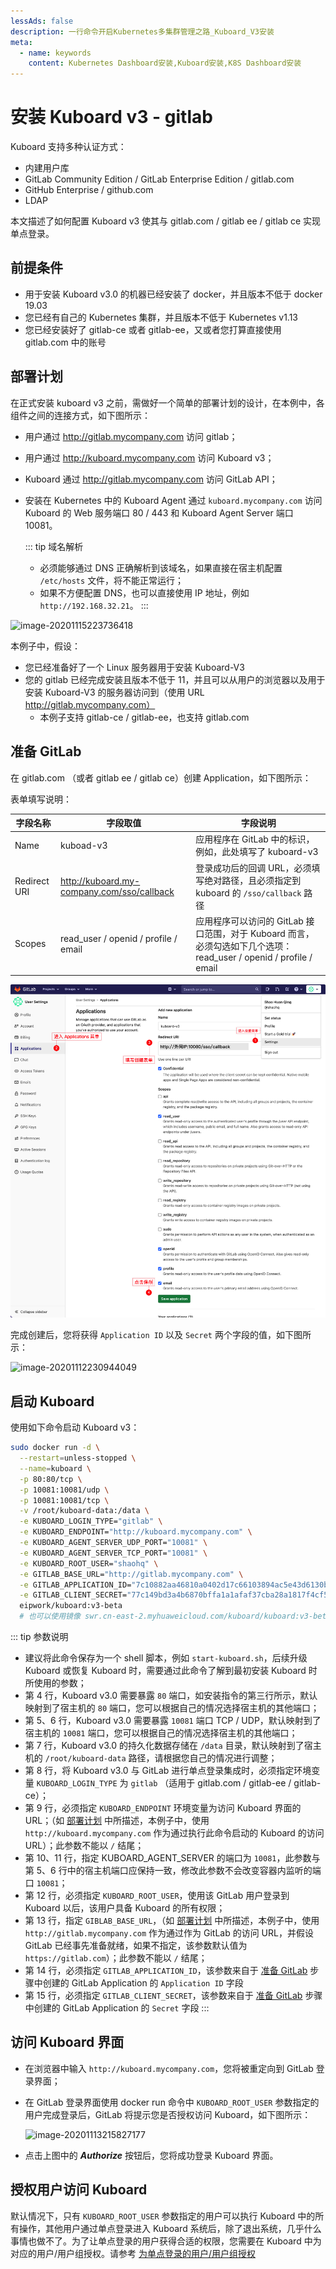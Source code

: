 ```yaml
---
lessAds: false
description: 一行命令开启Kubernetes多集群管理之路_Kuboard_V3安装
meta:
  - name: keywords
    content: Kubernetes Dashboard安装,Kuboard安装,K8S Dashboard安装
---
```


# 安装 Kuboard v3 - gitlab

<AdSenseTitle/>

Kuboard 支持多种认证方式：

* 内建用户库
* GitLab Community Edition / GitLab Enterprise Edition / gitlab.com
* GitHub Enterprise / github.com
* LDAP

本文描述了如何配置 Kuboard v3 使其与 gitlab.com / gitlab ee / gitlab ce 实现单点登录。

## 前提条件

* 用于安装 Kuboard v3.0 的机器已经安装了 docker，并且版本不低于 docker 19.03
* 您已经有自己的 Kubernetes 集群，并且版本不低于 Kubernetes v1.13
* 您已经安装好了 gitlab-ce 或者 gitlab-ee，又或者您打算直接使用 gitlab.com 中的账号

## 部署计划

在正式安装 kuboard v3 之前，需做好一个简单的部署计划的设计，在本例中，各组件之间的连接方式，如下图所示：

* 用户通过 http://gitlab.mycompany.com 访问 gitlab；

* 用户通过 http://kuboard.mycompany.com 访问 Kuboard v3；

* Kuboard 通过 http://gitlab.mycompany.com 访问 GitLab API；

* 安装在 Kubernetes 中的 Kuboard Agent 通过 `kuboard.mycompany.com` 访问 Kuboard 的 Web 服务端口 80 / 443 和 Kuboard Agent Server 端口 10081。

  ::: tip 域名解析
  * 必须能够通过 DNS 正确解析到该域名，如果直接在宿主机配置 `/etc/hosts` 文件，将不能正常运行；
  * 如果不方便配置 DNS，也可以直接使用 IP 地址，例如 `http://192.168.32.21`。
  :::

![image-20201115223736418](./install-gitlab.assets/image-20201115223736418.png)

本例子中，假设：

* 您已经准备好了一个 Linux 服务器用于安装 Kuboard-V3
* 您的 gitlab 已经完成安装且版本不低于 11，并且可以从用户的浏览器以及用于安装 Kuboard-V3 的服务器访问到（使用 URL http://gitlab.mycompany.com）
  * 本例子支持 gitlab-ce / gitlab-ee，也支持 gitlab.com



## 准备 GitLab

在 gitlab.com （或者 gitlab ee / gitlab ce）创建 Application，如下图所示：

表单填写说明：

| 字段名称     | 字段取值                                   | 字段说明                                                     |
| ------------ | ------------------------------------------ | ------------------------------------------------------------ |
| Name         | kuboad-v3                                  | 应用程序在 GitLab 中的标识，例如，此处填写了 kuboard-v3      |
| Redirect URI | http://kuboard.my-company.com/sso/callback | 登录成功后的回调 URL，必须填写绝对路径，且必须指定到 kuboard 的 `/sso/callback` 路径 |
| Scopes       | read_user / openid / profile / email       | 应用程序可以访问的 GitLab 接口范围，对于 Kuboard 而言，必须勾选如下几个选项： read_user / openid / profile / email |

![image-20201113212028264](./install-gitlab.assets/image-20201113212028264.png)



完成创建后，您将获得 `Application ID` 以及 `Secret` 两个字段的值，如下图所示：

![image-20201112230944049](./install-gitlab.assets/image-20201112230944049.png)

## 启动 Kuboard

使用如下命令启动 Kuboard v3：
``` sh
sudo docker run -d \
  --restart=unless-stopped \
  --name=kuboard \
  -p 80:80/tcp \
  -p 10081:10081/udp \
  -p 10081:10081/tcp \
  -v /root/kuboard-data:/data \
  -e KUBOARD_LOGIN_TYPE="gitlab" \
  -e KUBOARD_ENDPOINT="http://kuboard.mycompany.com" \
  -e KUBOARD_AGENT_SERVER_UDP_PORT="10081" \
  -e KUBOARD_AGENT_SERVER_TCP_PORT="10081" \
  -e KUBOARD_ROOT_USER="shaohq" \
  -e GITLAB_BASE_URL="http://gitlab.mycompany.com" \
  -e GITLAB_APPLICATION_ID="7c10882aa46810a0402d17c66103894ac5e43d6130b81c17f7f2d8ae182040b5" \
  -e GITLAB_CLIENT_SECRET="77c149bd3a4b6870bffa1a1afaf37cba28a1817f4cf518699065f5a8fe958889" \
  eipwork/kuboard:v3-beta
  # 也可以使用镜像 swr.cn-east-2.myhuaweicloud.com/kuboard/kuboard:v3-beta ，可以更快地完成镜像下载。
```

::: tip 参数说明
* 建议将此命令保存为一个 shell 脚本，例如 `start-kuboard.sh`，后续升级 Kuboard 或恢复 Kuboard 时，需要通过此命令了解到最初安装 Kuboard 时所使用的参数；
* 第 4 行，Kuboard v3.0 需要暴露 `80` 端口，如安装指令的第三行所示，默认映射到了宿主机的 `80` 端口，您可以根据自己的情况选择宿主机的其他端口；
* 第 5、6 行，Kuboard v3.0 需要暴露 `10081` 端口 TCP / UDP，默认映射到了宿主机的 `10081` 端口，您可以根据自己的情况选择宿主机的其他端口；
* 第 7 行，Kuboard v3.0 的持久化数据存储在 `/data` 目录，默认映射到了宿主机的 `/root/kuboard-data` 路径，请根据您自己的情况进行调整；
* 第 8 行，将 Kuboard v3.0 与 GitLab 进行单点登录集成时，必须指定环境变量 `KUBOARD_LOGIN_TYPE` 为 `gitlab` （适用于 gitlab.com / gitlab-ee / gitlab-ce）；
* 第 9 行，必须指定 `KUBOARD_ENDPOINT` 环境变量为访问 Kuboard 界面的 URL；（如 [部署计划](#部署计划) 中所描述，本例子中，使用 `http://kuboard.mycompany.com` 作为通过执行此命令启动的 Kuboard 的访问 URL）；此参数不能以 `/` 结尾；
* 第 10、11 行，指定 KUBOARD_AGENT_SERVER 的端口为 `10081`，此参数与第 5、6 行中的宿主机端口应保持一致，修改此参数不会改变容器内监听的端口 `10081`；
* 第 12 行，必须指定 `KUBOARD_ROOT_USER`，使用该 GitLab 用户登录到 Kuboard 以后，该用户具备 Kuboard 的所有权限；
* 第 13 行，指定 `GIBLAB_BASE_URL`，（如 [部署计划](#部署计划) 中所描述，本例子中，使用 `http://gitlab.mycompany.com` 作为通过作为 GitLab 的访问 URL，并假设 GitLab 已经事先准备就绪，如果不指定，该参数默认值为 `https://gitlab.com`）；此参数不能以 `/` 结尾；
* 第 14 行，必须指定 `GITLAB_APPLICATION_ID`，该参数来自于 [准备 GitLab](#准备-gitlab) 步骤中创建的 GitLab  Application 的 `Application ID` 字段
* 第 15 行，必须指定 `GITLAB_CLIENT_SECRET`，该参数来自于 [准备 GitLab](#准备-gitlab) 步骤中创建的 GitLab  Application 的 `Secret` 字段
:::

## 访问 Kuboard 界面

* 在浏览器中输入 `http://kuboard.mycompany.com`，您将被重定向到 GitLab 登录界面；
* 在 GitLab 登录界面使用 docker run 命令中 `KUBOARD_ROOT_USER` 参数指定的用户完成登录后，GitLab 将提示您是否授权访问 Kuboard，如下图所示：

  ![image-20201113215827177](./install-gitlab.assets/image-20201113215827177.png)

* 点击上图中的 ***Authorize*** 按钮后，您将成功登录 Kuboard 界面。

## 授权用户访问 Kuboard

默认情况下，只有 `KUBOARD_ROOT_USER` 参数指定的用户可以执行 Kuboard 中的所有操作，其他用户通过单点登录进入 Kuboard 系统后，除了退出系统，几乎什么事情也做不了。为了让单点登录的用户获得合适的权限，您需要在 Kuboard 中为对应的用户/用户组授权。请参考 [为单点登录的用户/用户组授权](./auth-user-sso.html)
